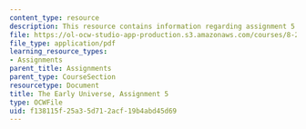 ```yaml
---
content_type: resource
description: This resource contains information regarding assignment 5.
file: https://ol-ocw-studio-app-production.s3.amazonaws.com/courses/8-286-the-early-universe-fall-2013/f138115f25a35d712acf19b4abd45d69_MIT8_286F13_ps5.pdf
file_type: application/pdf
learning_resource_types:
- Assignments
parent_title: Assignments
parent_type: CourseSection
resourcetype: Document
title: The Early Universe, Assignment 5
type: OCWFile
uid: f138115f-25a3-5d71-2acf-19b4abd45d69
---
```

